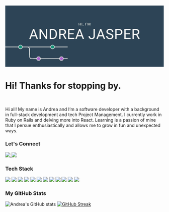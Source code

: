 ![Hero banner for Andrea Jasper](https://github.com/AndreaJasper/AndreaJasper/blob/master/images/GH-Banner-23.jpg)

# Hi! Thanks for stopping by.
<br>

Hi all! My name is Andrea and I’m a software developer with a background in full-stack development and tech Project Management. I currently work in Ruby on Rails and delving more into React. Learning is a passion of mine that I persue enthusiastically and allows me to grow in fun and unexpected ways.


### Let's Connect
<a href="https://www.linkedin.com/in/andrea-jasper/">
 <img src="https://img.shields.io/badge/-LinkedIn-ae62d2?style=for-the-badge&logo=Linkedin&logoColor=white&link=https://www.linkedin.com/in/andrea-jasper/"/>
</a>
<a href="https://www.andreajasper.com">
 <img src="https://img.shields.io/badge/-Website-109379?style=for-the-badge&logo=Website&logoColor=white&link=https://andreajasper.com"/>
</a>


### Tech Stack

![](https://img.shields.io/badge/-Rails-informational?style=for-the-badge&logo=ruby-on-rails&logoColor=white&color=122C34)
![](https://img.shields.io/badge/-React-informational?style=for-the-badge&logo=react&logoColor=white&color=109379)
![](https://img.shields.io/badge/-JavaScript-informational?style=for-the-badge&logo=javascript&logoColor=white&color=122C34)
![](https://img.shields.io/badge/-CircleCI-informational?style=for-the-badge&logo=circleci&logoColor=white&color=109379)
![](https://img.shields.io/badge/-Heroku-informational?style=for-the-badge&logo=heroku&logoColor=white&color=122C34)
![](https://img.shields.io/badge/-Netlify-informational?style=for-the-badge&logo=netlify&logoColor=white&color=109379)
![](https://img.shields.io/badge/-Mysql-informational?style=for-the-badge&logo=mysql&logoColor=white&color=122C34)
![](https://img.shields.io/badge/-HTML5-informational?style=for-the-badge&logo=html5&logoColor=white&color=109379)
![](https://img.shields.io/badge/-Sass-informational?style=for-the-badge&logo=sass&logoColor=white&color=122C34)
![](https://img.shields.io/badge/-CSS3-informational?style=for-the-badge&logo=css3&logoColor=white&color=109379)
![](https://img.shields.io/badge/-UiKit-informational?style=for-the-badge&logo=uikit&logoColor=white&color=122C34)
![](https://img.shields.io/badge/-Bootstrap-informational?style=for-the-badge&logo=bootstrap&logoColor=white&color=109379)


### My GitHub Stats
![Andrea's GitHub stats](https://github-readme-stats.vercel.app/api?username=AndreaJasper&theme=panda&show_icons=true)
[![GitHub Streak](https://github-readme-streak-stats.herokuapp.com/?user=AndreaJasper&theme=panda&title_color=ae62d2)](https://git.io/streak-stats)

